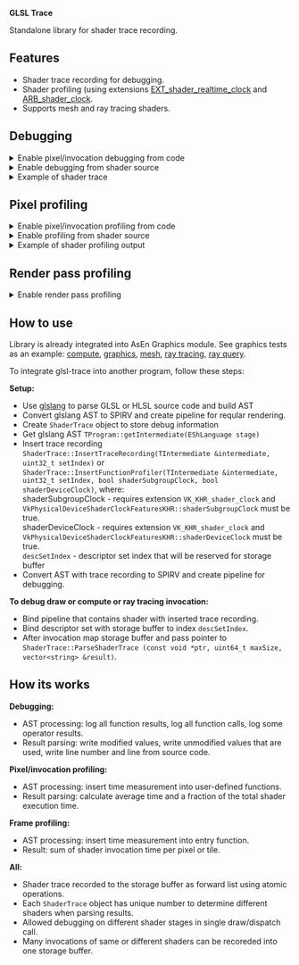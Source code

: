 **GLSL Trace**

Standalone library for shader trace recording.

## Features
 * Shader trace recording for debugging.
 * Shader profiling (using extensions [EXT_shader_realtime_clock](https://github.com/KhronosGroup/GLSL/blob/master/extensions/ext/EXT_shader_realtime_clock.txt) and [ARB_shader_clock](https://www.khronos.org/registry/OpenGL/extensions/ARB/ARB_shader_clock.txt).
 * Supports mesh and ray tracing shaders.

## Debugging

<details>
<summary>Enable pixel/invocation debugging from code</summary>

```cpp
// use glslang to compile shader from source
// for full source code see 'Device::_Compile()' in 'tests/Vulkan/Device.cpp'
glslang::TProgram  program;
...

// after program compilation get AST
TIntermediate*  intermediate = program.getIntermediate( ... );

// insert trace recording into glslang AST
// descSetIndex - any free descriptor set index
ShaderTrace  shaderTrace;
shaderTrace.InsertTraceRecording( *intermediate, descSetIndex );

// Parts of shader source code will be inserted into shader trace results
shaderTrace.SetSource( ... );

// add included source files if used '#include' directive
shaderTrace.IncludeSource( ... );

// convert AST to SPIRV binary
glslang::GlslangToSpv( *intermediate, spirvData, ... );

// create pipeline
...

// create buffer for shader output
VkBufferCreateInfo	info = {};
info.sType  = VK_STRUCTURE_TYPE_BUFFER_CREATE_INFO;
info.size   = 4u << 20;
info.usage  = VK_BUFFER_USAGE_TRANSFER_SRC_BIT | VK_BUFFER_USAGE_TRANSFER_DST_BIT | VK_BUFFER_USAGE_STORAGE_BUFFER_BIT;
vkCreateBuffer( device, &info, nullptr, &debugOutputBuffer );

info.usage  = VK_BUFFER_USAGE_TRANSFER_DST_BIT;
vkCreateBuffer( device, &info, nullptr, &stagingBuffer );

// bind descriptor set with 'debugOutputBuffer'
vkCmdBindDescriptorSets( cmdBuffer, VK_PIPELINE_BIND_POINT_GRAPHICS, ppln_layout, descSetIndex, 1, &dbg_desc_set, 0, nullptr );

// set pixel which you need to debug (2 components)
// record if {pixel_x, pixel_y} == floor(gl_FragCoord.xy)
uint32_t  data[] = { pixel_x, pixel_y };
vkCmdUpdateBuffer( cmdBuffer, debugOutputBuffer, 0, sizeof(data), data );
vkCmdFillBuffer( cmdBuffer, debugOutputBuffer, sizeof(data), VK_WHOLE_SIZE, 0 );

// draw
...

// ... or which compute invocation or ray tracing launch (3 components)
// record if {thread_x, thread_y, thread_z} == gl_GlobalInvocationID
// record if {thread_x, thread_y, thread_z} == gl_LaunchID
uint32_t  data[] = { thread_x, thread_y, thread_z };
vkCmdUpdateBuffer( cmdBuffer, debugOutputBuffer, 0, sizeof(data), data );
vkCmdFillBuffer( cmdBuffer, debugOutputBuffer, sizeof(data), VK_WHOLE_SIZE, 0 );

// dispatch or trace
...

// copy buffer data to staging buffer and map
...
void* ptr;
vkMapMemory( device, stagingBuffer, 0, info.size, 0, &ptr );

// get shader trace as a string
vector<string>  result;
shaderTrace.ParseShaderTrace( ptr, info.size, result );
```
</details>

<details>
<summary>Enable debugging from shader source</summary>

```cpp
// empty function will be replaced during shader compilation
void dbg_EnableTraceRecording (bool b) {}

void main ()
{
    bool condition = ...

    // if 'condition' is true then trace recording will start here
    dbg_EnableTraceRecording( condition );
    ...
}
```

Pause trace recording
```cpp
// empty functions will be replaced during shader compilation
void dbg_EnableTraceRecording (bool b) {}
void dbg_PauseTraceRecording (bool b) {}

void main ()
{
    bool condition = ...

    // if 'condition' is true then trace recording will start here
    dbg_EnableTraceRecording( condition );
    ...

	// pause
	dbg_PauseTraceRecording( true );

	// trace will not be recorded
	...

	// resume
	dbg_PauseTraceRecording( false );
	...
}
```
</details>

<details>
<summary>Example of shader trace</summary>

```cpp
//> gl_GlobalInvocationID: uint3 {8, 8, 0}
//> gl_LocalInvocationID: uint3 {0, 0, 0}
//> gl_WorkGroupID: uint3 {1, 1, 0}
no source

//> index: uint {136}
//  gl_GlobalInvocationID: uint3 {8, 8, 0}
11. index = gl_GlobalInvocationID.x + gl_GlobalInvocationID.y * gl_NumWorkGroups.x * gl_WorkGroupSize.x;

//> size: uint {256}
12. size = gl_NumWorkGroups.x * gl_NumWorkGroups.y * gl_WorkGroupSize.x * gl_WorkGroupSize.y;

//> value: float {0.506611}
//  index: uint {136}
//  size: uint {256}
13. value = sin( float(index) / size );

//> imageStore(): void
//  gl_GlobalInvocationID: uint3 {8, 8, 0}
//  value: float {0.506611}
14.     imageStore( un_OutImage, ivec2(gl_GlobalInvocationID.xy), vec4(value) );
```
The `//>` symbol marks the modified variable or function result.
</details>


## Pixel profiling

<details>
<summary>Enable pixel/invocation profiling from code</summary>

```cpp
// get shader clock extension features
VkPhysicalDeviceShaderClockFeaturesKHR	shaderClockFeat;
...

// use glslang to compile shader from source
// for full source code see 'Device::_Compile()' in 'tests/Vulkan/Device.cpp'
glslang::TProgram  program;
...

// after program compilation get AST
TIntermediate*  intermediate = program.getIntermediate( ... );

// insert profiling code into glslang AST
// descSetIndex - any free descriptor set index
ShaderTrace  shaderTrace;
shaderTrace.InsertFunctionProfiler( *intermediate, descSetIndex, shaderClockFeat.shaderSubgroupClock, shaderClockFeat.shaderDeviceClock );

// convert AST to SPIRV binary
glslang::GlslangToSpv( *intermediate, spirvData, ... );

// create pipeline
...

// create buffer for shader output
VkBufferCreateInfo	info = {};
info.sType  = VK_STRUCTURE_TYPE_BUFFER_CREATE_INFO;
info.size   = 4u << 20;
info.usage  = VK_BUFFER_USAGE_TRANSFER_SRC_BIT | VK_BUFFER_USAGE_TRANSFER_DST_BIT | VK_BUFFER_USAGE_STORAGE_BUFFER_BIT;
vkCreateBuffer( device, &info, nullptr, &debugOutputBuffer );

info.usage  = VK_BUFFER_USAGE_TRANSFER_DST_BIT;
vkCreateBuffer( device, &info, nullptr, &stagingBuffer );

// bind descriptor set with 'debugOutputBuffer'
vkCmdBindDescriptorSets( cmdBuffer, VK_PIPELINE_BIND_POINT_GRAPHICS, ppln_layout, descSetIndex, 1, &dbg_desc_set, 0, nullptr );

// set pixel which you need to debug (2 components)
// record if {pixel_x, pixel_y} == floor(gl_FragCoord.xy)
uint32_t  data[] = { pixel_x, pixel_y };
vkCmdUpdateBuffer( cmdBuffer, debugOutputBuffer, 0, sizeof(data), data );
vkCmdFillBuffer( cmdBuffer, debugOutputBuffer, sizeof(data), VK_WHOLE_SIZE, 0 );

// draw
...

// ... or which compute invocation or ray tracing launch (3 components)
// record if {thread_x, thread_y, thread_z} == gl_GlobalInvocationID
// record if {thread_x, thread_y, thread_z} == gl_LaunchID
uint32_t  data[] = { thread_x, thread_y, thread_z };
vkCmdUpdateBuffer( cmdBuffer, debugOutputBuffer, 0, sizeof(data), data );
vkCmdFillBuffer( cmdBuffer, debugOutputBuffer, sizeof(data), VK_WHOLE_SIZE, 0 );

// dispatch or trace
...

// copy buffer data to staging buffer and map
...
void* ptr;
vkMapMemory( device, stagingBuffer, 0, info.size, 0, &ptr );

// get profiling info as a string
vector<string>  result;
shaderTrace.ParseShaderTrace( ptr, info.size, result );
```
</details>

<details>
<summary>Enable profiling from shader source</summary>

```cpp
// empty function will be replaced during shader compilation
void dbg_EnableProfiling (bool b) {}

void main ()
{
    bool condition = ...

    // if condition is true then profiling will start here
    dbg_EnableProfiling( condition );
    ...
}
```
</details>

<details>
<summary>Example of shader profiling output</summary>

```cpp
//> gl_GlobalInvocationID: uint3 {512, 512, 0}
//> gl_LocalInvocationID: uint3 {0, 0, 0}
//> gl_WorkGroupID: uint3 {64, 64, 0}
no source

// subgroup total: 100.00%,  avr: 100.00%,  (95108.00)
// device   total: 100.00%,  avr: 100.00%,  (2452.00)
// invocations:    1
106. void main ()

// subgroup total: 89.57%,  avr: 89.57%,  (85192.00)
// device   total: 89.56%,  avr: 89.56%,  (2196.00)
// invocations:    1
29. float FBM (in float3 coord)

// subgroup total: 84.67%,  avr: 12.10%,  (11504.57)
// device   total: 84.18%,  avr: 12.03%,  (294.86)
// invocations:    7
56. float GradientNoise (const float3 pos)

// subgroup total: 45.15%,  avr: 0.81%,  (766.86)
// device   total: 44.54%,  avr: 0.80%,  (19.50)
// invocations:    56
72. float3 DHash33 (const float3 p)
```
</details>


## Render pass profiling

<details>
<summary>Enable render pass profiling</summary>

```cpp
// check shader clock extension
VkPhysicalDeviceShaderClockFeaturesKHR	shaderClockFeat;
...
if ( !shaderClockFeat.shaderDeviceClock )
	return; // not supported

// use glslang to compile shader from source
// for full source code see 'Device::_Compile()' in 'tests/Vulkan/Device.cpp'
glslang::TProgram  program;
...

// after program compilation get AST
TIntermediate*  intermediate = program.getIntermediate( ... );

// insert profiling code into glslang AST
// descSetIndex - any free descriptor set index
ShaderTrace  shaderTrace;
shaderTrace.InsertShaderClockMap( *intermediate, descSetIndex );

// convert AST to SPIRV binary
glslang::GlslangToSpv( *intermediate, spirvData, ... );

// create pipeline
...

// create buffer for shader output
// image_width, image_height - size of render target
VkBufferCreateInfo	info = {};
info.sType  = VK_STRUCTURE_TYPE_BUFFER_CREATE_INFO;
info.size   = 16 + (image_width * image_height * 8);
info.usage  = VK_BUFFER_USAGE_TRANSFER_SRC_BIT | VK_BUFFER_USAGE_TRANSFER_DST_BIT | VK_BUFFER_USAGE_STORAGE_BUFFER_BIT;
vkCreateBuffer( device, &info, nullptr, &debugOutputBuffer );

info.usage  = VK_BUFFER_USAGE_TRANSFER_DST_BIT;
vkCreateBuffer( device, &info, nullptr, &stagingBuffer );

// bind descriptor set with 'debugOutputBuffer'
vkCmdBindDescriptorSets( cmdBuffer, VK_PIPELINE_BIND_POINT_GRAPHICS, ppln_layout, descSetIndex, 1, &dbg_desc_set, 0, nullptr );

// set 'scale' and 'dimension'
uint32_t  data[] = { std::bit_cast<uint32_t>(1.0f), std::bit_cast<uint32_t>(1.0f), image_width, image_height };
vkCmdUpdateBuffer( cmdBuffer, debugOutputBuffer, 0, sizeof(data), data );
vkCmdFillBuffer( cmdBuffer, debugOutputBuffer, sizeof(data), VK_WHOLE_SIZE, 0 );

// set of draw or dispatch or trace
...

// copy buffer data to staging buffer and map
...
void* ptr;
vkMapMemory( device, stagingBuffer, 0, info.size, 0, &ptr );
uint64_t* bufferData = static_cast<uint64_t*>( ptr ) + 2;

for (uint32_t y = 0; y < image_height; ++y)
for (uint32_t x = 0; x < image_width; ++x)
{
	uint64_t  pixel_time = bufferData[x + y * image_width];

	// process results
	...
}
```
</details>


## How to use

Library is already integrated into AsEn Graphics module. See graphics tests as an example:
[compute](https://github.com/azhirnov/as-en/blob/dev/AE/engine/tests/graphics/RenderGraph/Test_RG_Debugger1.cpp), [graphics](https://github.com/azhirnov/as-en/blob/dev/AE/engine/tests/graphics/RenderGraph/Test_RG_Debugger2.cpp), [mesh](https://github.com/azhirnov/as-en/blob/dev/AE/engine/tests/graphics/RenderGraph/Test_RG_Debugger3.cpp), [ray tracing](https://github.com/azhirnov/as-en/blob/dev/AE/engine/tests/graphics/RenderGraph/Test_RG_Debugger4.cpp), [ray query](https://github.com/azhirnov/as-en/blob/dev/AE/engine/tests/graphics/RenderGraph/Test_RG_Debugger5.cpp).

To integrate glsl-trace into another program, follow these steps:

**Setup:**</br>
 * Use [glslang](https://github.com/KhronosGroup/glslang) to parse GLSL or HLSL source code and build AST
 * Convert glslang AST to SPIRV and create pipeline for reqular rendering.
 * Create `ShaderTrace` object to store debug information
 * Get glslang AST `TProgram::getIntermediate(EShLanguage stage)`
 * Insert trace recording `ShaderTrace::InsertTraceRecording(TIntermediate &intermediate, uint32_t setIndex)` or `ShaderTrace::InsertFunctionProfiler(TIntermediate &intermediate, uint32_t setIndex, bool shaderSubgroupClock, bool shaderDeviceClock)`, where:</br>
   shaderSubgroupClock - requires extension `VK_KHR_shader_clock` and `VkPhysicalDeviceShaderClockFeaturesKHR::shaderSubgroupClock` must be true.</br>
   shaderDeviceClock - requires extension `VK_KHR_shader_clock` and `VkPhysicalDeviceShaderClockFeaturesKHR::shaderDeviceClock` must be true.</br>
   `descSetIndex` - descriptor set index that will be reserved for storage buffer</br>
 * Convert AST with trace recording to SPIRV and create pipeline for debugging.


**To debug draw or compute or ray tracing invocation:**</br>

 * Bind pipeline that contains shader with inserted trace recording.
 * Bind descriptor set with storage buffer to index `descSetIndex`.
 * After invocation map storage buffer and pass pointer to `ShaderTrace::ParseShaderTrace (const void *ptr, uint64_t maxSize, vector<string> &result)`.


## How its works
 **Debugging:**
 * AST processing: log all function results, log all function calls, log some operator results.
 * Result parsing: write modified values, write unmodified values that are used, write line number and line from source code.

 **Pixel/invocation profiling:**
 * AST processing: insert time measurement into user-defined functions.
 * Result parsing: calculate average time and a fraction of the total shader execution time.

 **Frame profiling:**
 * AST processing: insert time measurement into entry function.
 * Result: sum of shader invocation time per pixel or tile.

 **All:**
 * Shader trace recorded to the storage buffer as forward list using atomic operations.
 * Each `ShaderTrace` object has unique number to determine different shaders when parsing results.
 * Allowed debugging on different shader stages in single draw/dispatch call.
 * Many invocations of same or different shaders can be recoreded into one storage buffer.

